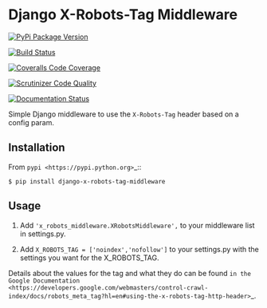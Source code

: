 Django X-Robots-Tag Middleware
===============================

[![PyPi Package Version](https://badge.fury.io/py/django-x-robots-tag-middleware.svg)](http://badge.fury.io/py/django-x-robots-tag-middleware)

[![Build Status](https://travis-ci.org/cyface/django-x-robots-tag-middleware.svg?branch=master)](https://travis-ci.org/cyface/django-x-robots-tag-middleware)

[![Coveralls Code Coverage](https://coveralls.io/repos/cyface/django-x-robots-tag-middleware/badge.svg?branch=master&service=github)](https://coveralls.io/github/cyface/django-x-robots-tag-middleware?branch=master)
  
[![Scrutinizer Code Quality](https://scrutinizer-ci.com/g/cyface/django-x-robots-tag-middleware/badges/quality-score.png?b=master)](https://scrutinizer-ci.com/g/cyface/django-x-robots-tag-middleware/?branch=master)

[![Documentation Status](https://readthedocs.org/projects/django-x-robots-tag-middleware/badge/?version=latest)](http://django-x-robots-tag-middleware.readthedocs.org/en/latest/?badge=latest)

Simple Django middleware to use the ``X-Robots-Tag`` header based on a config param.

Installation
------------

From `pypi <https://pypi.python.org>`_::

    $ pip install django-x-robots-tag-middleware

Usage
-----

1. Add ``'x_robots_middleware.XRobotsMiddleware',`` to your middleware list in settings.py.

2. Add ``X_ROBOTS_TAG = ['noindex','nofollow']`` to your settings.py with the settings you want for the X_ROBOTS_TAG.

Details about the values for the tag and what they do can be found `in the Google Documentation <https://developers.google.com/webmasters/control-crawl-index/docs/robots_meta_tag?hl=en#using-the-x-robots-tag-http-header>`_.

